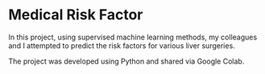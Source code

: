 # Medical Risk Factor

In this project, using supervised machine learning methods, my colleagues and I attempted to predict the risk factors for various liver surgeries.

The project was developed using Python and shared via Google Colab.
